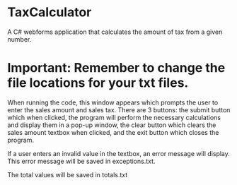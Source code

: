 # TaxCalculator

A C# webforms application that calculates the amount of tax from a given number.

# Important: Remember to change the file locations for your txt files.

When running the code, this window appears which prompts the user to enter the sales amount and sales tax. There are 3 buttons: the submit button which when clicked, the program will perform the necessary calculations and display them in a pop-up window, the clear button which clears the sales amount textbox when clicked, and the exit button which closes the program.   
  
If a user enters an invalid value in the textbox, an error message will display. This error message will be saved in exceptions.txt. 

The total values will be saved in totals.txt
